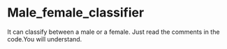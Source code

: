 # Male_female_classifier
It can classify between a male or a female. Just read  the comments in the code.You will understand.
